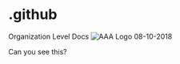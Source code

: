 # .github
Organization Level Docs
![AAA Logo 08-10-2018](https://user-images.githubusercontent.com/44618325/174671352-d4152ca4-1705-46b1-b67e-2e72d338c360.png)


Can you see this?
